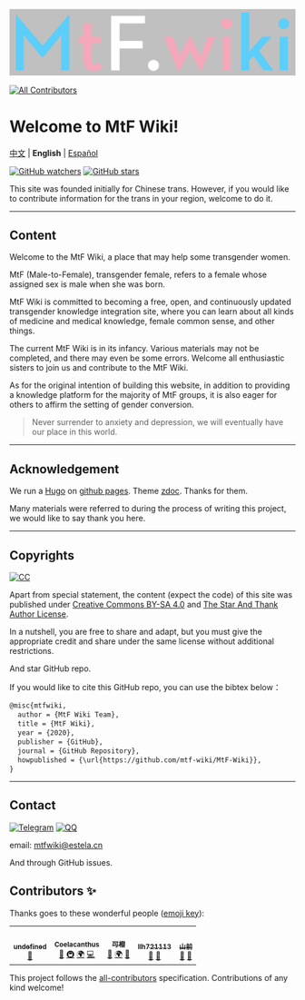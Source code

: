 [![MtF-Wiki][logo-long]][wiki-url]
<!-- ALL-CONTRIBUTORS-BADGE:START - Do not remove or modify this section -->
[![All Contributors](https://img.shields.io/badge/all_contributors-5-orange.svg?style=flat-square)](#contributors-)
<!-- ALL-CONTRIBUTORS-BADGE:END -->

# Welcome to **MtF Wiki**!


[中文](README.md) | **English** | [Español](README-ES.md)


[![GitHub watchers](https://img.shields.io/github/watchers/mtf-wiki/MtF-Wiki.svg?style=social&label=Watch)](https://github.com/mtf-wiki/MtF-Wiki)
[![GitHub stars](https://img.shields.io/github/stars/mtf-wiki/MtF-Wiki.svg?style=social&label=Stars)](https://github.com/mtf-wiki/MtF-Wiki)

This site was founded initially for Chinese trans. However, if you would like to contribute information for the trans in your region, welcome to do it.

----

## Content

Welcome to the MtF Wiki, a place that may help some transgender women.

MtF (Male-to-Female), transgender female, refers to a female whose assigned sex is male when she was born.

MtF Wiki is committed to becoming a free, open, and continuously updated transgender knowledge integration site, where you can learn about all kinds of medicine and medical knowledge, female common sense, and other things.

The current MtF Wiki is in its infancy. Various materials may not be completed, and there may even be some errors. Welcome all enthusiastic sisters to join us and contribute to the MtF Wiki.

As for the original intention of building this website, in addition to providing a knowledge platform for the majority of MtF groups, it is also eager for others to affirm the setting of gender conversion.

> Never surrender to anxiety and depression, we will eventually have our place in this world.

----

## Acknowledgement

We run a [Hugo][hugo-url] on [github pages][wiki-url]. Theme [zdoc][zdoc-url]. Thanks for them.

Many materials were referred to during the process of writing this project, we would like to say thank you here.

----

## Copyrights

[![CC][cc-img]][cc-url]

Apart from special statement, the content (expect the code) of this site was published under [Creative Commons BY-SA 4.0][cc-url] and [The Star And Thank Author License](https://github.com/zTrix/sata-license).

In a nutshell, you are free to share and adapt, but you must give the appropriate credit and share under the same license without additional restrictions.

And star GitHub repo.

If you would like to cite this GitHub repo, you can use the bibtex below：

```
@misc{mtfwiki,
  author = {MtF Wiki Team},
  title = {MtF Wiki},
  year = {2020},
  publisher = {GitHub},
  journal = {GitHub Repository},
  howpublished = {\url{https://github.com/mtf-wiki/MtF-Wiki}},
}
```

----

## Contact

[![Telegram](https://img.shields.io/badge/Telegram-MtF%20Wiki-%232CA5E0?style=flat-square&logo=telegram)](https://t.me/MtFwiki)
[![QQ](https://img.shields.io/badge/QQ%20group-MtF%20Wiki-blue?style=flat-square&logo=tencent-qq)](https://jq.qq.com/?_wv=1027&k=O9hgBAFz)

email: mtfwiki@estela.cn

And through GitHub issues.

[logo-long]: ./static/logo-long.png
[wiki-url]: https://mtf.wiki
[hugo-url]: https://github.com/gohugoio/hugo
[zdoc-url]: https://github.com/zzossig/hugo-theme-zdoc
[cc-url]: https://creativecommons.org/licenses/by-sa/4.0/
[cc-img]: https://i.creativecommons.org/l/by-sa/4.0/88x31.png

## Contributors ✨

Thanks goes to these wonderful people ([emoji key](https://allcontributors.org/docs/en/emoji-key)):

<!-- ALL-CONTRIBUTORS-LIST:START - Do not remove or modify this section -->
<!-- prettier-ignore-start -->
<!-- markdownlint-disable -->
<table>
  <tr>
    <td align="center"><a href="https://masnn.ml/"><img src="https://avatars3.githubusercontent.com/u/29992205?v=4?s=100" width="100px;" alt=""/><br /><sub><b>undefined</b></sub></a><br /><a href="https://github.com/mtf-wiki/MtF-Wiki/commits?author=undefined-moe" title="Documentation">📖</a></td>
    <td align="center"><a href="https://blog.coelacanthus.moe"><img src="https://avatars1.githubusercontent.com/u/43064781?v=4?s=100" width="100px;" alt=""/><br /><sub><b>Coelacanthus</b></sub></a><br /><a href="https://github.com/mtf-wiki/MtF-Wiki/commits?author=CoelacanthusHex" title="Documentation">📖</a> <a href="#infra-CoelacanthusHex" title="Infrastructure (Hosting, Build-Tools, etc)">🚇</a> <a href="#translation-CoelacanthusHex" title="Translation">🌍</a> <a href="https://github.com/mtf-wiki/MtF-Wiki/commits?author=CoelacanthusHex" title="Code">💻</a></td>
    <td align="center"><a href="http://kenchiu.net"><img src="https://avatars0.githubusercontent.com/u/27522149?v=4?s=100" width="100px;" alt=""/><br /><sub><b>可橙</b></sub></a><br /><a href="https://github.com/mtf-wiki/MtF-Wiki/commits?author=kenchiu233" title="Documentation">📖</a> <a href="#translation-kenchiu233" title="Translation">🌍</a> <a href="https://github.com/mtf-wiki/MtF-Wiki/pulls?q=is%3Apr+reviewed-by%3Akenchiu233" title="Reviewed Pull Requests">👀</a></td>
    <td align="center"><a href="https://github.com/llh721113"><img src="https://avatars.githubusercontent.com/u/44055214?v=4?s=100" width="100px;" alt=""/><br /><sub><b>llh721113</b></sub></a><br /><a href="https://github.com/mtf-wiki/MtF-Wiki/commits?author=llh721113" title="Documentation">📖</a> <a href="https://github.com/mtf-wiki/MtF-Wiki/pulls?q=is%3Apr+reviewed-by%3Allh721113" title="Reviewed Pull Requests">👀</a></td>
    <td align="center"><a href="https://github.com/saeziae"><img src="https://avatars.githubusercontent.com/u/26759054?v=4?s=100" width="100px;" alt=""/><br /><sub><b>山前</b></sub></a><br /><a href="https://github.com/mtf-wiki/MtF-Wiki/commits?author=saeziae" title="Documentation">📖</a> <a href="https://github.com/mtf-wiki/MtF-Wiki/pulls?q=is%3Apr+reviewed-by%3Asaeziae" title="Reviewed Pull Requests">👀</a></td>
  </tr>
</table>

<!-- markdownlint-restore -->
<!-- prettier-ignore-end -->

<!-- ALL-CONTRIBUTORS-LIST:END -->

This project follows the [all-contributors](https://github.com/all-contributors/all-contributors) specification. Contributions of any kind welcome!
